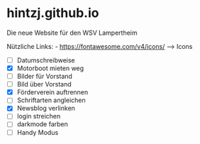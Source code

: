# hintzj.github.io
Die neue Website für den WSV Lampertheim

Nützliche Links:
    - https://fontawesome.com/v4/icons/ --> Icons

- [ ] Datumschreibweise
- [x] Motorboot mieten weg
- [ ] Bilder für Vorstand
- [ ] Bild über Vorstand
- [x] Förderverein auftrennen
- [ ] Schriftarten angleichen
- [x] Newsblog verlinken
- [ ] login streichen
- [ ] darkmode farben
- [ ] Handy Modus
